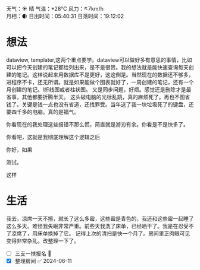 天气：☀️   晴 气温：+28°C 风力：↖7km/h  
月相：🌒 日出时间：05:40:31 日落时间：19:12:02

#  想法
dataview,  templater,这两个重点要学。dataview可以做好多有意思的事情，比如可以把今天创建的笔记都给列出来，是不是很赞。我的想法就是能快速查询每天创建的笔记。这样说起来用数据库不是更好，这这倒是。当然现在的数据还不够多，进程序不卡，还无所谓。就是如果能做个图表就好了，一周创建的笔记，还有一个月创建的笔记。l折线图或者柱状图。
又是同步问题，好烦。感觉还是删除才是最省事，其他都要折腾半天。
这头破电脑的光标乱跳，真的麻烦死了。再也不图省钱了。关键是钱一点也没有省道，还找罪受。当年送了我一块垃圾死了的键盘，还要四千多的电脑。真的是福气。

你看现在的我处理这些报错不那么慌，简直就是游刃有余。你看是不是快多了。

你看吧，这就是我彻底理解这个逻辑之后

你好，如果

测试。

这样

#  生活
我去，凉席一天不擦，就长了这么多霉，这些霉是青色的，我还和这些霉一起睡了这么多天。难怪我失眠非常严重。前些天我洗了床单，已经晒干了。我是在忍受不了凉席了，用床单换掉了它。
记得上次的清扫是快一个月了。房间里正肉眼可见变得非常杂乱。改整理一下了。



- [ ] 三支一扶报名 🔺
- [x] 整理房间 ✅ 2024-06-11